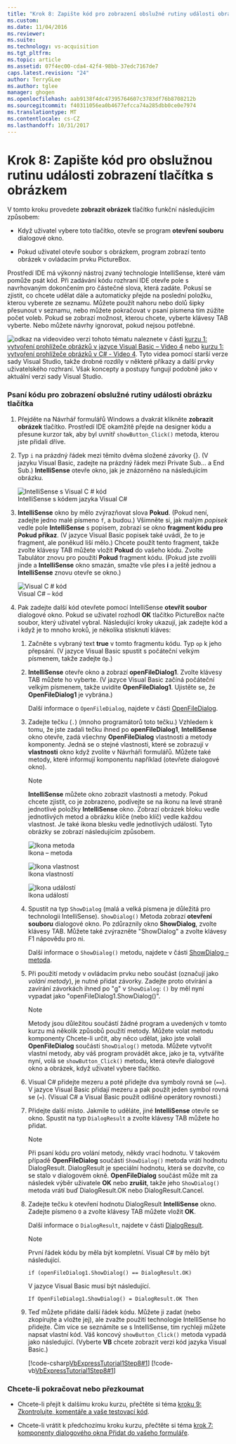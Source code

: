 ```yaml
---
title: "Krok 8: Zapište kód pro zobrazení obslužné rutiny události obrázek tlačítka | Microsoft Docs"
ms.custom: 
ms.date: 11/04/2016
ms.reviewer: 
ms.suite: 
ms.technology: vs-acquisition
ms.tgt_pltfrm: 
ms.topic: article
ms.assetid: 07f4ec00-cda4-42f4-98bb-37edc7167de7
caps.latest.revision: "24"
author: TerryGLee
ms.author: tglee
manager: ghogen
ms.openlocfilehash: aab9138f4dc47395764607c3783df76b8708212b
ms.sourcegitcommit: f40311056ea0b4677efcca74a285dbb0ce0e7974
ms.translationtype: MT
ms.contentlocale: cs-CZ
ms.lasthandoff: 10/31/2017
---
```

# <a name="step-8-write-code-for-the-show-a-picture-button-event-handler"></a>Krok 8: Zapište kód pro obslužnou rutinu události zobrazení tlačítka s obrázkem
V tomto kroku provedete **zobrazit obrázek** tlačítko funkční následujícím způsobem:  
  
-   Když uživatel vybere toto tlačítko, otevře se program **otevření souboru** dialogové okno.  
  
-   Pokud uživatel otevře soubor s obrázkem, program zobrazí tento obrázek v ovládacím prvku PictureBox.  
  
 Prostředí IDE má výkonný nástroj zvaný technologie IntelliSense, které vám pomůže psát kód. Při zadávání kódu rozhraní IDE otevře pole s navrhovaným dokončením pro částečné slova, která zadáte. Pokusí se zjistit, co chcete udělat dále a automaticky přejde na poslední položku, kterou vyberete ze seznamu. Můžete použít nahoru nebo dolů šipky přesunout v seznamu, nebo můžete pokračovat v psaní písmena tím zúžíte počet voleb. Pokud se zobrazí možnost, kterou chcete, vyberte klávesy TAB vyberte. Nebo můžete návrhy ignorovat, pokud nejsou potřebné.  
  
 ![odkaz na video](../data-tools/media/playvideo.gif "PlayVideo")video verzi tohoto tématu naleznete v části [kurzu 1: vytvoření prohlížeče obrázků v jazyce Visual Basic – Video 4](http://go.microsoft.com/fwlink/?LinkId=205215) nebo [kurzu 1: vytvoření prohlížeče obrázků v C# - Video 4](http://go.microsoft.com/fwlink/?LinkId=205203). Tyto videa pomocí starší verze sady Visual Studio, takže drobné rozdíly v některé příkazy a další prvky uživatelského rozhraní. Však koncepty a postupy fungují podobně jako v aktuální verzi sady Visual Studio.  
  
### <a name="to-write-code-for-the-show-a-picture-button-event-handler"></a>Psaní kódu pro zobrazení obslužné rutiny události obrázku tlačítka  
  
1.  Přejděte na Návrhář formulářů Windows a dvakrát klikněte **zobrazit obrázek** tlačítko. Prostředí IDE okamžitě přejde na designer kódu a přesune kurzor tak, aby byl uvnitř `showButton_Click()` metoda, kterou jste přidali dříve.  
  
2.  Typ `i` na prázdný řádek mezi těmito dvěma složené závorky {}. (V jazyku Visual Basic, zadejte na prázdný řádek mezi Private Sub... a End Sub.) **IntelliSense** otevře okno, jak je znázorněno na následujícím obrázku.  
  
     ![IntelliSense s Visual C &#35; kód](../ide/media/express_ifintellisense.png "Express_IfIntellisense")  
IntelliSense s kódem jazyka Visual C#  
  
3.  **IntelliSense** okno by mělo zvýrazňovat slova **Pokud**. (Pokud není, zadejte jedno malé písmeno `f`, a budou.) Všimněte si, jak malým *popisek* vedle pole **IntelliSense** s popisem, zobrazí se okno **fragment kódu pro Pokud příkaz**. (V jazyce Visual Basic popisek také uvádí, že to je fragment, ale poněkud liší mělo.) Chcete použít tento fragment, takže zvolte klávesy TAB můžete vložit **Pokud** do vašeho kódu. Zvolte Tabulátor znovu pro použití **Pokud** fragment kódu. (Pokud jste zvolili jinde a **IntelliSense** okno smazán, smažte vše přes **i** a ještě jednou a **IntelliSense** znovu otevře se okno.)  
  
     ![Visual C &#35; kód](../ide/media/express_highlighttrue.png "Express_HighlightTrue")  
Visual C# – kód  
  
4.  Pak zadejte další kód otevřete pomocí IntelliSense **otevřít soubor** dialogové okno. Pokud se uživatel rozhodl **OK** tlačítko PictureBox načte soubor, který uživatel vybral. Následující kroky ukazují, jak zadejte kód a i když je to mnoho kroků, je několika stisknutí kláves:  
  
    1.  Začněte s vybraný text **true** v tomto fragmentu kódu. Typ `op` k jeho přepsání. (V jazyce Visual Basic spustit s počáteční velkým písmenem, takže zadejte `Op`.)  
  
    2.  **IntelliSense** otevře okno a zobrazí **openFileDialog1**. Zvolte klávesy TAB můžete ho vyberte. (V jazyce Visual Basic začíná počáteční velkým písmenem, takže uvidíte **OpenFileDialog1**. Ujistěte se, že **OpenFileDialog1** je vybrána.)  
  
         Další informace o `OpenFileDialog`, najdete v části [OpenFileDialog](http://msdn.microsoft.com/library/system.windows.forms.openfiledialog.aspx).  
  
    3.  Zadejte tečku (`.`) (mnoho programátorů toto tečku.) Vzhledem k tomu, že jste zadali tečku ihned po **openFileDialog1**, **IntelliSense** okno otevře, zadá všechny **OpenFileDialog** vlastnosti a metody komponenty. Jedná se o stejné vlastnosti, které se zobrazují v **vlastnosti** okno když zvolíte v Návrháři formulářů. Můžete také metody, které informují komponentu například (otevřete dialogové okno).  
  
        > [!NOTE]
        >  **IntelliSense** můžete okno zobrazit vlastnosti a metody. Pokud chcete zjistit, co je zobrazeno, podívejte se na ikonu na levé straně jednotlivé položky **IntelliSense** okno. Zobrazí obrázek bloku vedle jednotlivých metod a obrázku klíče (nebo klíč) vedle každou vlastnost. Je také ikona blesku vedle jednotlivých událostí. Tyto obrázky se zobrazí následujícím způsobem.  
  
         ![Ikona metoda](../ide/media/express_iconmethod.png "Express_IconMethod")  
Ikona – metoda  
  
         ![Ikona vlastnost](../ide/media/express_iconproperty.png "Express_IconProperty")  
Ikona vlastností  
  
         ![Ikona událostí](../ide/media/express_iconevent.png "Express_IconEvent")  
Ikona událostí  
  
    4.  Spustit na typ `ShowDialog` (malá a velká písmena je důležitá pro technologii IntelliSense). `ShowDialog()` Metoda zobrazí **otevření souboru** dialogové okno. Po zdůraznily okno **ShowDialog**, zvolte klávesy TAB. Můžete také zvýrazněte "ShowDialog" a zvolte klávesy F1 nápovědu pro ni.  
  
         Další informace o `ShowDialog()` metodu, najdete v části [ShowDialog – metoda](http://msdn.microsoft.com/library/c7ykbedk.aspx).  
  
    5.  Při použití metody v ovládacím prvku nebo součást (označují jako *volání metody*), je nutné přidat závorky. Zadejte proto otvírání a zavírání závorkách ihned po "g" v `ShowDialog`: `()` by měl nyní vypadat jako "openFileDialog1.ShowDialog()".  
  
        > [!NOTE]
        >  Metody jsou důležitou součástí žádné program a uvedených v tomto kurzu má několik způsobů použití metody. Můžete volat metodu komponenty Chcete-li určit, aby něco udělat, jako jste volali **OpenFileDialog** součásti `ShowDialog()` metoda. Můžete vytvořit vlastní metody, aby váš program provádět akce, jako je ta, vytváříte nyní, volá se `showButton_Click()` metodu, která otevře dialogové okno a obrázek, když uživatel vybere tlačítko.  
  
    6.  Visual C# přidejte mezeru a poté přidejte dva symboly rovná se (`==`). V jazyce Visual Basic přidají mezeru a pak použít jeden symbol rovná se (`=`). (Visual C# a Visual Basic použít odlišné operátory rovnosti.)  
  
    7.  Přidejte další místo. Jakmile to uděláte, jiné **IntelliSense** otevře se okno. Spustit na typ `DialogResult` a zvolte klávesy TAB můžete ho přidat.  
  
        > [!NOTE]
        >  Při psaní kódu pro volání metody, někdy vrací hodnotu. V takovém případě **OpenFileDialog** součásti `ShowDialog()` metoda vrátí hodnotu DialogResult. DialogResult je speciální hodnotu, která se dozvíte, co se stalo v dialogovém okně. **OpenFileDialog** součást může mít za následek výběr uživatele **OK** nebo **zrušit**, takže jeho `ShowDialog()` metoda vrátí buď DialogResult.OK nebo DialogResult.Cancel.  
  
    8.  Zadejte tečku k otevření hodnotu DialogResult **IntelliSense** okno. Zadejte písmeno `O` a zvolte klávesy TAB můžete vložit **OK**.  
  
         Další informace o `DialogResult`, najdete v části [DialogResult](http://msdn.microsoft.com/library/system.windows.forms.dialogresult.aspx).  
  
        > [!NOTE]
        >  První řádek kódu by měla být kompletní. Visual C# by mělo být následující.  
        >   
        >  `if (openFileDialog1.ShowDialog() == DialogResult.OK)`  
        >   
        >  V jazyce Visual Basic musí být následující.  
        >   
        >  `If OpenFileDialog1.ShowDialog() = DialogResult.OK Then`  
  
    9. Teď můžete přidáte další řádek kódu. Můžete ji zadat (nebo zkopírujte a vložte jej), ale zvažte použití technologie IntelliSense ho přidejte. Čím více se seznámíte se s IntelliSense, tím rychleji můžete napsat vlastní kód. Váš koncový `showButton_Click()` metoda vypadá jako následující. (Vyberte **VB** chcete zobrazit verzi kód jazyka Visual Basic.)  
  
         [!code-csharp[VbExpressTutorial1Step8#1](../ide/codesnippet/CSharp/step-8-write-code-for-the-show-a-picture-button-event-handler_1.cs)]
         [!code-vb[VbExpressTutorial1Step8#1](../ide/codesnippet/VisualBasic/step-8-write-code-for-the-show-a-picture-button-event-handler_1.vb)]  
  
### <a name="to-continue-or-review"></a>Chcete-li pokračovat nebo přezkoumat  
  
-   Chcete-li přejít k dalšímu kroku kurzu, přečtěte si téma [kroku 9: Zkontrolujte, komentáře a vaše testovací kód](../ide/step-9-review-comment-and-test-your-code.md).  
  
-   Chcete-li vrátit k předchozímu kroku kurzu, přečtěte si téma [krok 7: komponenty dialogového okna Přidat do vašeho formuláře](../ide/step-7-add-dialog-components-to-your-form.md).